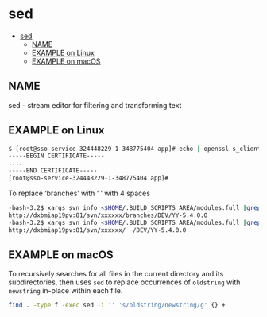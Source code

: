 # sed

- [sed](#sed)
  - [NAME](#name)
  - [EXAMPLE on Linux](#example-on-linux)
  - [EXAMPLE on macOS](#example-on-macos)

## NAME

sed - stream editor for filtering and transforming text

## EXAMPLE on Linux

```bash
$ [root@sso-service-324448229-1-348775404 app]# echo | openssl s_client -connect qa.iam.platform.prod.company.com:443 2>&1 | sed -n  '/-BEGIN CERTIFICATE-/,/-END CERTIFICATE-/p'
-----BEGIN CERTIFICATE-----
....
-----END CERTIFICATE-----
[root@sso-service-324448229-1-348775404 app]#
```

To replace ‘branches’ with ‘    ’ with 4 spaces

```bash
-bash-3.2$ xargs svn info <$HOME/.BUILD_SCRIPTS_AREA/modules.full |grep "^URL" | awk '{print $NF}'
http://dxbmiap19pv:81/svn/xxxxxx/branches/DEV/YY-5.4.0.0
-bash-3.2$ xargs svn info <$HOME/.BUILD_SCRIPTS_AREA/modules.full |grep "^URL"|awk '{print $NF}'|sed 's/branches/  /g'
http://dxbmiap19pv:81/svn/xxxxxx/  /DEV/YY-5.4.0.0
```

## EXAMPLE on macOS

To recursively searches for all files in the current directory and its subdirectories, then uses `sed` to replace occurrences of `oldstring` with `newstring` in-place within each file.

```bash
find . -type f -exec sed -i '' 's/oldstring/newstring/g' {} +
```
